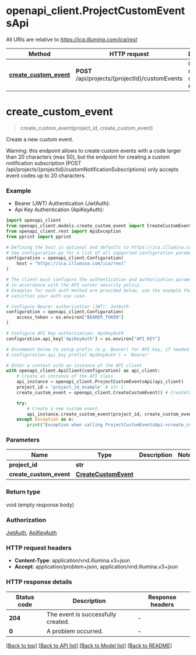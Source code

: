 # openapi_client.ProjectCustomEventsApi

All URIs are relative to *https://ica.illumina.com/ica/rest*

Method | HTTP request | Description
------------- | ------------- | -------------
[**create_custom_event**](ProjectCustomEventsApi.md#create_custom_event) | **POST** /api/projects/{projectId}/customEvents | Create a new custom event.


# **create_custom_event**
> create_custom_event(project_id, create_custom_event)

Create a new custom event.

Warning: this endpoint allows to create custom events with a code larger than 20 characters (max 50), but the endpoint for creating a custom notification subscription (POST /api/projects/{projectId}/customNotificationSubscriptions) only accepts event codes up to 20 characters.

### Example

* Bearer (JWT) Authentication (JwtAuth):
* Api Key Authentication (ApiKeyAuth):

```python
import openapi_client
from openapi_client.models.create_custom_event import CreateCustomEvent
from openapi_client.rest import ApiException
from pprint import pprint

# Defining the host is optional and defaults to https://ica.illumina.com/ica/rest
# See configuration.py for a list of all supported configuration parameters.
configuration = openapi_client.Configuration(
    host = "https://ica.illumina.com/ica/rest"
)

# The client must configure the authentication and authorization parameters
# in accordance with the API server security policy.
# Examples for each auth method are provided below, use the example that
# satisfies your auth use case.

# Configure Bearer authorization (JWT): JwtAuth
configuration = openapi_client.Configuration(
    access_token = os.environ["BEARER_TOKEN"]
)

# Configure API key authorization: ApiKeyAuth
configuration.api_key['ApiKeyAuth'] = os.environ["API_KEY"]

# Uncomment below to setup prefix (e.g. Bearer) for API key, if needed
# configuration.api_key_prefix['ApiKeyAuth'] = 'Bearer'

# Enter a context with an instance of the API client
with openapi_client.ApiClient(configuration) as api_client:
    # Create an instance of the API class
    api_instance = openapi_client.ProjectCustomEventsApi(api_client)
    project_id = 'project_id_example' # str | 
    create_custom_event = openapi_client.CreateCustomEvent() # CreateCustomEvent | 

    try:
        # Create a new custom event.
        api_instance.create_custom_event(project_id, create_custom_event)
    except Exception as e:
        print("Exception when calling ProjectCustomEventsApi->create_custom_event: %s\n" % e)
```



### Parameters


Name | Type | Description  | Notes
------------- | ------------- | ------------- | -------------
 **project_id** | **str**|  | 
 **create_custom_event** | [**CreateCustomEvent**](CreateCustomEvent.md)|  | 

### Return type

void (empty response body)

### Authorization

[JwtAuth](../README.md#JwtAuth), [ApiKeyAuth](../README.md#ApiKeyAuth)

### HTTP request headers

 - **Content-Type**: application/vnd.illumina.v3+json
 - **Accept**: application/problem+json, application/vnd.illumina.v3+json

### HTTP response details

| Status code | Description | Response headers |
|-------------|-------------|------------------|
**204** | The event is successfully created. |  -  |
**0** | A problem occurred. |  -  |

[[Back to top]](#) [[Back to API list]](../README.md#documentation-for-api-endpoints) [[Back to Model list]](../README.md#documentation-for-models) [[Back to README]](../README.md)

